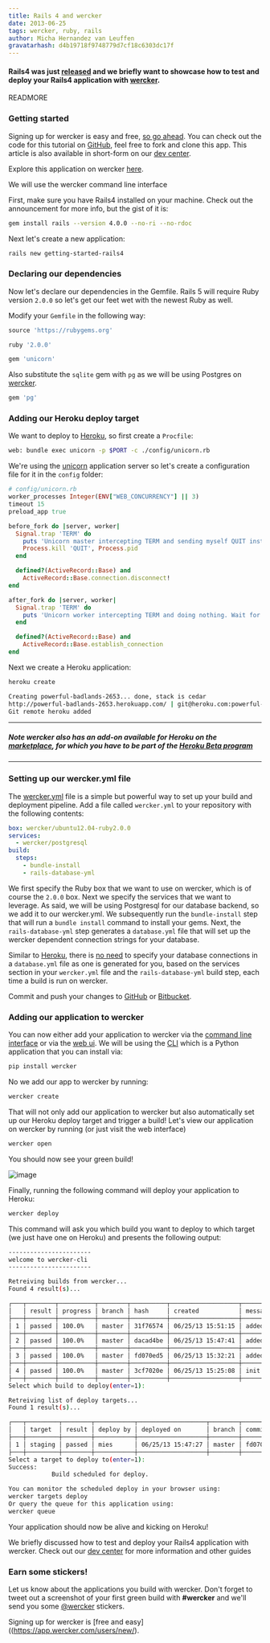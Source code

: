 ```yaml
---
title: Rails 4 and wercker
date: 2013-06-25
tags: wercker, ruby, rails
author: Micha Hernandez van Leuffen
gravatarhash: d4b19718f9748779d7cf18c6303dc17f
---
```


<h4 class="subheader">
Rails4 was just <a href="http://weblog.rubyonrails.org/2013/6/25/Rails-4-0-final/">released</a> and we briefly want to showcase
how to test and deploy your Rails4 application with <a href="http://wercker.com">wercker</a>.
</h4>

READMORE

### Getting started

Signing up for wercker is easy and free, [so go ahead](https://app.wercker.com/users/new/). You can check out the code for this tutorial on [GitHub](https://github.com/mies/getting-started-rails4), feel free to fork and clone this app. This article is also available in short-form on our [dev center](http://devcenter.wercker.com/articles/languages/ruby/settingup-rails4.html).

Explore this application on wercker [here](https://app.wercker.com/#project/51c9b6524b940c9e190033d3).

We will use the wercker command line interface

First, make sure you have Rails4 installed on your machine. Check out the announcement for more info, but the gist of it is:

``` bash
gem install rails --version 4.0.0 --no-ri --no-rdoc
```

Next let's create a new application:

``` bash
rails new getting-started-rails4
```

### Declaring our dependencies

Now let's declare our dependencies in the Gemfile. Rails 5 will require Ruby version `2.0.0` so let's get our feet wet with the newest Ruby as well.

Modify your `Gemfile` in the following way:

``` ruby
source 'https://rubygems.org'

ruby '2.0.0'

gem 'unicorn'
```

Also substitute the `sqlite` gem with `pg` as we will be using Postgres on [wercker](http://wercker.com).

``` ruby
gem 'pg'
```

### Adding our Heroku deploy target

We want to deploy to [Heroku](http://heroku.com), so first create a `Procfile`:

``` bash
web: bundle exec unicorn -p $PORT -c ./config/unicorn.rb
```
We're using the [unicorn](http://unicorn.bogomips.org/) application server so let's create a configuration file for it in the `config` folder:

``` ruby
# config/unicorn.rb
worker_processes Integer(ENV["WEB_CONCURRENCY"] || 3)
timeout 15
preload_app true

before_fork do |server, worker|
  Signal.trap 'TERM' do
    puts 'Unicorn master intercepting TERM and sending myself QUIT instead'
    Process.kill 'QUIT', Process.pid
  end

  defined?(ActiveRecord::Base) and
    ActiveRecord::Base.connection.disconnect!
end

after_fork do |server, worker|
  Signal.trap 'TERM' do
    puts 'Unicorn worker intercepting TERM and doing nothing. Wait for master to send QUIT'
  end

  defined?(ActiveRecord::Base) and
    ActiveRecord::Base.establish_connection
end
```

Next we create a Heroku application:

``` bash
heroku create

Creating powerful-badlands-2653... done, stack is cedar
http://powerful-badlands-2653.herokuapp.com/ | git@heroku.com:powerful-badlands-2653.git
Git remote heroku added
```
****
##### Note wercker also has an add-on available for Heroku on the [marketplace](https://addons.heroku.com/wercker), for which you have to be part of the [Heroku Beta program](http://beta.heroku.com)
****

### Setting up our wercker.yml file

The [wercker.yml](http://devcenter.wercker.com/articles/werckeryml/) file is a simple but powerful way to set up your build and deployment pipeline. Add a file called `wercker.yml` to your repository with the following contents:

``` yaml
box: wercker/ubuntu12.04-ruby2.0.0
services:
  - wercker/postgresql
build:
  steps:
    - bundle-install
    - rails-database-yml
```
We first specify the Ruby box that we want to use on wercker, which is of course the `2.0.0` box. Next we specify the services that we want to leverage. As said, we will be using Postgresql for our database backend, so we add it to our wercker.yml. We subsequently run the `bundle-install` step that will run a `bundle install` command to install your gems. Next, the `rails-database-yml` step generates a `database.yml` file that will set up the wercker dependent connection strings for your database.

Similar to [Heroku](https://devcenter.heroku.com/articles/heroku-postgresql#connecting-in-rails), there is [no need](https://devcenter.heroku.com/articles/ruby-support#build-behavior) to specify your database connections in a `database.yml` file as one is generated for you, based on the services section in your `wercker.yml` file and the `rails-database-yml` build step, each time a build is run on wercker.

Commit and push your changes to [GitHub](http://github.com) or [Bitbucket](http://bitbucket.org).

### Adding our application to wercker

You can now either add your application to wercker via the [command line interface](http://devcenter.wercker.com/articles/gettingstarted/cli.html) or via the [web ui](http://devcenter.wercker.com/articles/gettingstarted/web.html). We will be using the [CLI](http://devcenter.wercker.com/articles/cli/) which is a Python application that you can install via:

``` bash
pip install wercker
```

No we add our app to wercker by running:

``` bash
wercker create
```

That will not only add our application to wercker but also automatically set up our Heroku deploy target and trigger a build!
Let's view our application on wercker by running (or just visit the web interface)

``` bash
wercker open
```
You should now see your green build!

![image](http://f.cl.ly/items/2F2f0G0o0a0o403E2p1o/Screen%20Shot%202013-06-25%20at%206.08.04%20PM.png)

Finally, running the following command will deploy your application to Heroku:

``` bash
wercker deploy
```

This command will ask you which build you want to deploy to which target (we just have one on Heroku) and presents the following output:

```bash
-----------------------
welcome to wercker-cli
-----------------------

Retreiving builds from wercker...
Found 4 result(s)...

┌───┬────────┬──────────┬────────┬──────────┬───────────────────┬────────────────┐
│   │ result │ progress │ branch │ hash     │ created           │ message        │
├───┼────────┼──────────┼────────┼──────────┼───────────────────┼────────────────┤
│ 1 │ passed │ 100.0%   │ master │ 31f76574 │ 06/25/13 15:51:15 │ added unicorn  │
├───┼────────┼──────────┼────────┼──────────┼───────────────────┼────────────────┤
│ 2 │ passed │ 100.0%   │ master │ dacad4be │ 06/25/13 15:47:41 │ added readme   │
├───┼────────┼──────────┼────────┼──────────┼───────────────────┼────────────────┤
│ 3 │ passed │ 100.0%   │ master │ fd070ed5 │ 06/25/13 15:32:21 │ added Procfile │
├───┼────────┼──────────┼────────┼──────────┼───────────────────┼────────────────┤
│ 4 │ passed │ 100.0%   │ master │ 3cf7020e │ 06/25/13 15:25:08 │ init           │
├───┼────────┼──────────┼────────┼──────────┼───────────────────┼────────────────┤
Select which build to deploy(enter=1):

Retreiving list of deploy targets...
Found 1 result(s)...

┌───┬─────────┬────────┬───────────┬───────────────────┬────────┬──────────┬────────────────┐
│   │ target  │ result │ deploy by │ deployed on       │ branch │ commit   │ message        │
├───┼─────────┼────────┼───────────┼───────────────────┼────────┼──────────┼────────────────┤
│ 1 │ staging │ passed │ mies      │ 06/25/13 15:47:27 │ master │ fd070ed5 │ added Procfile │
├───┼─────────┼────────┼───────────┼───────────────────┼────────┼──────────┼────────────────┤
Select a target to deploy to(enter=1):
Success:
            Build scheduled for deploy.

You can monitor the scheduled deploy in your browser using:
wercker targets deploy
Or query the queue for this application using:
wercker queue
```
Your application should now be alive and kicking on Heroku!

We briefly discussed how to test and deploy your Rails4 application with wercker. Check out our [dev center](http://devcenter.wercker.com) for more information and other guides

### Earn some stickers!

Let us know about the applications you build with wercker. Don't forget to tweet out a screenshot of your first green build with **#wercker** and we'll send you some [@wercker](http://twitter.com/wercker) stickers.

Signing up for wercker is [free and easy]((https://app.wercker.com/users/new/).
